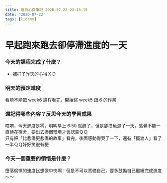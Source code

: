 ```yaml
---
title: 每日心得筆記 2020-07-22 23:15:19
date: '2020-07-22'
tags: [lidemy]
---
```


# 早起跑來跑去卻停滯進度的一天

### 今天的課程完成了什麼？

- 補打了昨天的心得ＸＤ

### 明天的預定進度

看能不能把 week6 課程看完，開始寫 week5 跟 6 的作業

### 還記得哪些內容？反思今天的學習成果

哎唷，今天進度是零，明明早上 6:50 就醒了，但是卻摸魚混了一天，感覺不能一直待在宿舍，要出去換個環境才會認真ＱＱ  
只有把「比悲傷更悲傷的故事」看完，後面感動得哭了一下，還有「擺渡人」看了一半ＱＱ好好笑很有梗

### 今天一個重要的領悟是什麼？

墮落偷懶的速度比想像中快啊！但是不可以責備自己，要多鼓勵自己繼續完成進度～～
